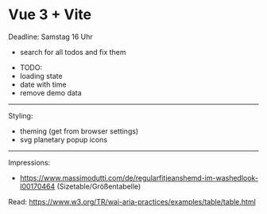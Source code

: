 # Vue 3 + Vite

Deadline: Samstag 16 Uhr
- search for all todos and fix them

<!-- https://github.com/vuejs/rfcs/discussions/369 -->

- TODO:
- loading state
- date with time
- remove demo data

---

Styling:
- theming (get from browser settings)
- svg planetary popup icons

---

Impressions:
- https://www.massimodutti.com/de/regularfitjeanshemd-im-washedlook-l00170464 (Sizetable/Größentabelle)

Read:
https://www.w3.org/TR/wai-aria-practices/examples/table/table.html
